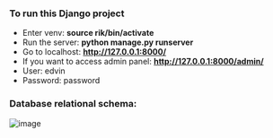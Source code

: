 <h3>To run this Django project</h3>

- Enter venv: <b>source rik/bin/activate</b>
- Run the server: <b>python manage.py runserver</b>
- Go to localhost: <b>http://127.0.0.1:8000/</b>
- If you want to access admin panel: <b>http://127.0.0.1:8000/admin/</b> 
- User: edvin
- Password: password
<h3>Database relational schema:</h3>

![image](https://user-images.githubusercontent.com/88944850/213316377-e6cded01-498e-42e3-88e3-8fb486f5f4d3.png)

